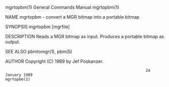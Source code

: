 mgrtopbm(1)                                                   General Commands Manual                                                  mgrtopbm(1)

NAME
       mgrtopbm - convert a MGR bitmap into a portable bitmap

SYNOPSIS
       mgrtopbm [mgrfile]

DESCRIPTION
       Reads a MGR bitmap as input.  Produces a portable bitmap as output.

SEE ALSO
       pbmtomgr(1), pbm(5)

AUTHOR
       Copyright (C) 1989 by Jef Poskanzer.

                                                                  24 January 1989                                                      mgrtopbm(1)
